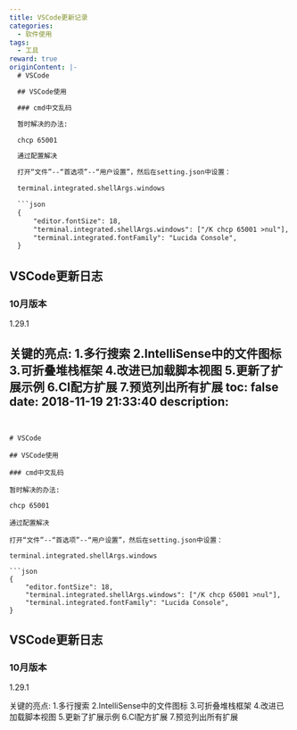 ```yaml
---
title: VSCode更新记录
categories:
  - 软件使用
tags:
  - 工具
reward: true
originContent: |-
  # VSCode

  ## VSCode使用

  ### cmd中文乱码

  暂时解决的办法:

  chcp 65001

  通过配置解决

  打开“文件”--“首选项”--“用户设置”，然后在setting.json中设置：

  terminal.integrated.shellArgs.windows

  ```json
  {
      "editor.fontSize": 18,
      "terminal.integrated.shellArgs.windows": ["/K chcp 65001 >nul"],
      "terminal.integrated.fontFamily": "Lucida Console",
  }
  ```



  ## VSCode更新日志

  ### 10月版本

  1.29.1

  关键的亮点:
  1.多行搜索
  2.IntelliSense中的文件图标
  3.可折叠堆栈框架
  4.改进已加载脚本视图
  5.更新了扩展示例
  6.CI配方扩展
  7.预览列出所有扩展
toc: false
date: 2018-11-19 21:33:40
description:
---
```


# VSCode

## VSCode使用

### cmd中文乱码

暂时解决的办法:

chcp 65001

通过配置解决

打开“文件”--“首选项”--“用户设置”，然后在setting.json中设置：

terminal.integrated.shellArgs.windows

```json
{
    "editor.fontSize": 18,
    "terminal.integrated.shellArgs.windows": ["/K chcp 65001 >nul"],
    "terminal.integrated.fontFamily": "Lucida Console",
}
```



## VSCode更新日志

### 10月版本

1.29.1

关键的亮点:
1.多行搜索
2.IntelliSense中的文件图标
3.可折叠堆栈框架
4.改进已加载脚本视图
5.更新了扩展示例
6.CI配方扩展
7.预览列出所有扩展